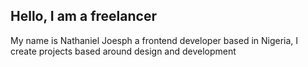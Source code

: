 ## Hello, I am a freelancer
My name is Nathaniel Joesph a frontend developer based in Nigeria, I create projects based around design and development

<!---
Nathan-freelance-dev/Nathan-freelance-dev is a ✨ special ✨ repository because its `README.md` (this file) appears on your GitHub profile.
You can click the Preview link to take a look at your changes.
--->
